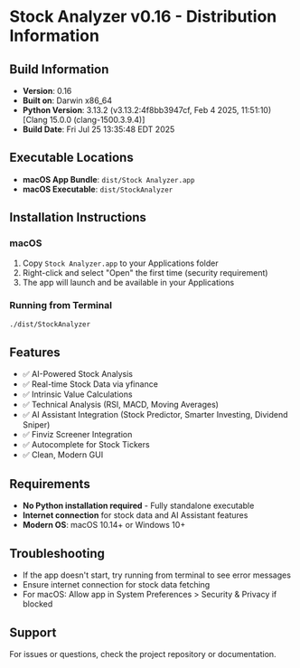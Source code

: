 # Stock Analyzer v0.16 - Distribution Information

## Build Information
- **Version**: 0.16
- **Built on**: Darwin x86_64
- **Python Version**: 3.13.2 (v3.13.2:4f8bb3947cf, Feb  4 2025, 11:51:10) [Clang 15.0.0 (clang-1500.3.9.4)]
- **Build Date**: Fri Jul 25 13:35:48 EDT 2025

## Executable Locations

- **macOS App Bundle**: `dist/Stock Analyzer.app`
- **macOS Executable**: `dist/StockAnalyzer`

## Installation Instructions

### macOS
1. Copy `Stock Analyzer.app` to your Applications folder
2. Right-click and select "Open" the first time (security requirement)
3. The app will launch and be available in your Applications

### Running from Terminal
```bash
./dist/StockAnalyzer
```

## Features
- ✅ AI-Powered Stock Analysis
- ✅ Real-time Stock Data via yfinance
- ✅ Intrinsic Value Calculations
- ✅ Technical Analysis (RSI, MACD, Moving Averages)
- ✅ AI Assistant Integration (Stock Predictor, Smarter Investing, Dividend Sniper)
- ✅ Finviz Screener Integration
- ✅ Autocomplete for Stock Tickers
- ✅ Clean, Modern GUI

## Requirements
- **No Python installation required** - Fully standalone executable
- **Internet connection** for stock data and AI Assistant features
- **Modern OS**: macOS 10.14+ or Windows 10+

## Troubleshooting
- If the app doesn't start, try running from terminal to see error messages
- Ensure internet connection for stock data fetching
- For macOS: Allow app in System Preferences > Security & Privacy if blocked

## Support
For issues or questions, check the project repository or documentation.
